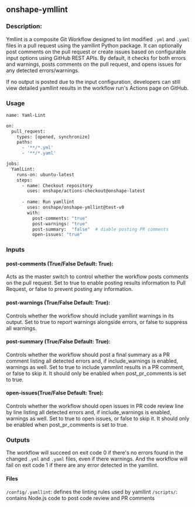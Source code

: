 ## onshape-ymllint

### Description:
Ymllint is a composite Git Workflow designed to lint modified `.yml` and `.yaml` files in a pull request using the yamllint Python package. It can optionally post comments on the pull request or create issues based on configurable input options using GitHub REST APIs. By default, it checks for both errors and warnings, posts comments on the pull request, and opens issues for any detected errors/warnings.

If no output is posted due to the input configuration, developers can still view detailed yamllint results in the workflow run's Actions page on GitHub.

### Usage
```bash
name: Yaml-Lint

on:
  pull_request:
    types: [opened, synchronize]
    paths:
      - '**/*.yml'
      - '**/*.yaml'

jobs:
  YamlLint:
    runs-on: ubuntu-latest
    steps:
      - name: Checkout repository
        uses: onshape/actions-checkout@onshape-latest
      
      - name: Run yamllint 
        uses: onshape/onshape-ymllint@test-v0
        with:
          post-comments: "true"
          post-warnings: "true"
          post-summary:  "false"  # diable posting PR comments
          open-issues: "true"
```
### Inputs
#### post-comments (True/False Default: True): 
Acts as the master switch to control whether the workflow posts comments on the pull request. Set to true to enable posting results information to Pull Request, or false to prevent posting any information.

#### post-warnings (True/False Default: True): 
Controls whether the workflow should include yamllint warnings in its output. Set to true to report warnings alongside errors, or false to suppress all warnings.

#### post-summary (True/False Default: True):  
Controls whether the workflow should post a final summary as a PR comment listing all detected errors and, if include_warnings is enabled, warnings as well. Set to true to include yammlint results in a PR comment, or false to skip it. It should only be enabled when post_pr_comments is set to true.

#### open-issues(True/False Default: True): 
Controls whether the workflow should open issues in PR code review line by line listing all detected errors and, if include_warnings is enabled, warnings as well. Set to true to open issues, or false to skip it. It should only be enabled when post_pr_comments is set to true.

### Outputs
The workflow will succeed on exit code 0 if there's no errors found in the changed `.yml` and `.yaml` files, even if there warnings. And the workflow will fail on exit code 1 if there are any error detected in the yamllint.

#### Files 
`/config/.yamllint`: defines the linting rules used by yamllint 
`/scripts/`: contains Node.js code to post code review and PR comments 

